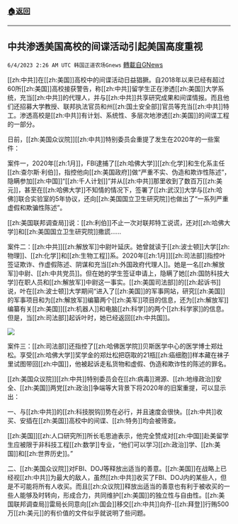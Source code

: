 ###  [:house:返回](README.md)
---


## 中共渗透美国高校的间谍活动引起美国高度重视
`6/4/2023 2:26 AM UTC 韩国正道农场Gnews` [轉載自GNews](https://gnews.org/articles/1355802)

[[zh:中共]]在[[zh:美国]]高校中的间谍活动日益猖獗。自2018年以来已经有超过60所[[zh:美国]]高校接获警告，称[[zh:中共]]留学生正在渗透[[zh:美国]]大学系统，充当[[zh:中共]]的代理人，并与[[zh:中共]]共享研究成果和间谍情报。而且他们还招募大学教授、联邦执法官员和州[[zh:国土安全部]]官员等充当[[zh:中共]]特工。渗透高校是[[zh:中共]]有计划、系统性、多层次地渗透[[zh:美国]]的间谍工程的一部分。

日前，[[zh:美国众议院]][[zh:中共]]特别委员会重提了发生在2020年的一些案件：

案件一，2020年[[zh:1月]]，FBI逮捕了[[zh:哈佛大学]][[zh:化学]]和生化系主任[[zh:查尔斯·利伯]]，指控他向[[zh:美国政府]]做“严重不实、伪造和欺诈性陈述”，隐瞒参加[[zh:中国]]“[[zh:千人计划]]”并从[[zh:中共]]那里收到了数百万[[zh:美元]]，甚至在[[zh:哈佛大学]]不知情的情况下，签署了[[zh:武汉]]大学与[[zh:哈佛]]联合实验室的5年协议，还向[[zh:美国国立卫生研究院]]也做出了“一系列严重虚假和欺骗性陈述”。

[[zh:美国联邦调查局]]说：[[zh:利伯]]不止一次对联邦特工说谎，还对[[zh:哈佛大学]]和[[zh:美国国立卫生研究院]]撒謊……

案件二：[[zh:中共]][[zh:解放军]]中尉叶延庆。她曾就读于[[zh:波士顿]]大学[[zh:物理]]、[[zh:化学]]和[[zh:生物工程]]系。2020年[[zh:1月]][[zh:司法部]]指控叶签证欺诈、作虚假陈述、阴谋和充当[[zh:外国政府代理人]]。她是一名[[zh:解放军]]中尉、[[zh:中共党员]]。但在她的学生签证申请上，隐瞒了她[[zh:国防科技大学]]在职人员和[[zh:解放军]]中尉这一事实。[[zh:美国司法部]]的[[zh:起诉书]]说，叶在[[zh:波士顿]]大学期间“进入了[[zh:美国]]的军事网站，研究[[zh:美国]]的军事项目和为[[zh:解放军]]编纂两个[[zh:美军]]项目的信息，还为[[zh:解放军]]编纂有关[[zh:美国]][[zh:机器人]]和电脑[[zh:科学]]的两个[[zh:科学家]]的信息。但是，当[[zh:司法部]]起诉叶时，她已经返回[[zh:中共国]]。

![](https://ipfs.gnews.org/ipfs/QmYFJ5U5wpwc6cXTtWmMhUVgZgksP1d6FKpx4MKpszvA7Q?filename=间谍2.jpg)

案件三：[[zh:司法部]]还指控了[[zh:哈佛医学院]]贝斯医学中心的医学博士郑灶松。享受[[zh:哈佛大学]]奖学金的郑灶松把窃取的21瓶[[zh:癌细胞]]样本藏在袜子里试图带回[[zh:中国]]，他被起诉走私货物和虚假、伪造和欺诈性的陈述的罪名。

[[zh:美国众议院]][[zh:中共]]特别委员会在[[zh:病毒]]溯源、[[zh:地缘政治]]安全、[[zh:美国]]两党[[zh:政治]]争端等大背景下将2020年的旧案重提，可以显示出：

一、与[[zh:中共]]的[[zh:科技脱钩]]势在必行，并且速度会很快。[[zh:中共]]收买、安插在[[zh:美国]]高校中的间谍、[[zh:特务]]均会被筛查。

[[zh:美国]][[zh:人口研究所]]所长毛思迪表示，他完全赞成对[[zh:中国]]赴美留学生应被限于非科技工程[[zh:数学]]专业，“他们可以学习[[zh:政治]]学、[[zh:美国]]和[[zh:世界历史]]。”

二、[[zh:美国众议院]]对FBI、DOJ等释放出适当的善意。[[zh:美国]]在战略上已经视[[zh:中共]]为最大的敌人，虽然[[zh:中共]]收买了FBI、DOJ内的某些人，但是不可能将所有人收买。而且[[zh:众议院]]释放出适当的善意也有利于被收买的一些人能够及时转向，形成合力，共同维护[[zh:美国]]的独立性与自由性。[[zh:美国联邦调查局]]雷局长同意向[[zh:国会]]移交[[zh:中共]]向乔-[[zh:拜登]]行贿500万[[zh:美元]]的有价值的文件似乎就说明了些问题。
